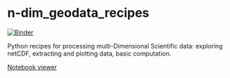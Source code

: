 # n-dim_geodata_recipes
[![Binder](https://mybinder.org/badge_logo.svg)](https://mybinder.org/v2/gh/MoezLabiadh/n-dim_geodata_recipes/main?labpath=Xarray_netCDF_analysis.ipynb)

Python recipes for processing multi-Dimensional Scientific data: exploring netCDF, extracting and plotting data, basic computation.

[Notebook viewer](https://nbviewer.org/github/MoezLabiadh/n-dim_geodata_recipes/blob/main/Xarray_netCDF_analysis.ipynb)
